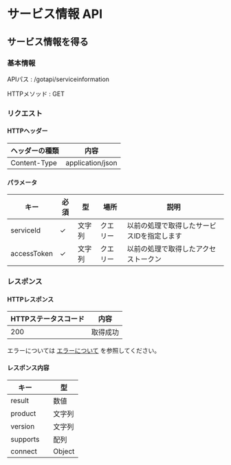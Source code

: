 # サービス情報 API

## サービス情報を得る

### 基本情報

APIパス
: /gotapi/serviceinformation

HTTPメソッド
: GET

### リクエスト

#### HTTPヘッダー

|ヘッダーの種類|内容|
|----------------|----------------|
|Content-Type|application/json|

#### パラメータ

|キー|必須|型|場所|説明|
|-----|-----|-----|-----|-----|
|serviceId|✓|文字列|クエリー|以前の処理で取得したサービスIDを指定します|
|accessToken|✓|文字列|クエリー|以前の処理で取得したアクセストークン|

### レスポンス

#### HTTPレスポンス

|HTTPステータスコード|内容|
|-----|-----|
|200|取得成功|

エラーについては [エラーについて](./error.md) を参照してください。


#### レスポンス内容

|キー||型|
|-----|-----|-----|
|result||数値|
|product||文字列|
|version||文字列|
|supports||配列|
|connect||Object|
